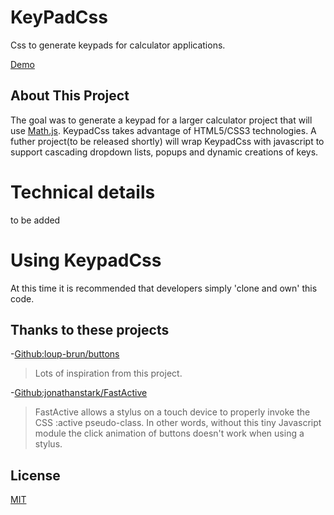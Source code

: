 # KeyPadCss
Css to generate keypads for calculator applications.

[Demo](https://johnhansenca.github.io/KeyPadCss/)
## About This Project
The goal was to generate a keypad for a larger calculator project that will use [Math.js](https://mathjs.org/). KeypadCss takes advantage of HTML5/CSS3 technologies. A futher project(to be released shortly) will wrap KeypadCss with javascript to support cascading dropdown lists, popups and dynamic creations of keys.
# Technical details
to be added
# Using KeypadCss
At this time it is recommended that developers simply 'clone and own' this code.
## Thanks to these projects
-[Github:loup-brun/buttons](https://github.com/loup-brun/buttons)
 > Lots of inspiration from this project.

-[Github:jonathanstark/FastActive](https://github.com/jonathanstark/FastActive)
 > FastActive allows a stylus on a touch device to properly invoke the CSS :active pseudo-class. In other words, without this tiny Javascript module the click animation of buttons doesn't work when using a stylus.

## License

[MIT](LICENSE)